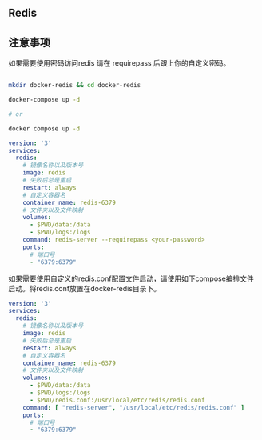 ## Redis

## 注意事项

如果需要使用密码访问redis 请在 requirepass 后跟上你的自定义密码。

```bash

mkdir docker-redis && cd docker-redis

docker-compose up -d

# or

docker compose up -d

```

```yaml
version: '3'
services:
  redis:
    # 镜像名称以及版本号
    image: redis
    # 失败后总是重启
    restart: always
    # 自定义容器名
    container_name: redis-6379
    # 文件夹以及文件映射
    volumes:
      - $PWD/data:/data
      - $PWD/logs:/logs
    command: redis-server --requirepass <your-password>
    ports:
      # 端口号
      - "6379:6379"
```

如果需要使用自定义的redis.conf配置文件启动，请使用如下compose编排文件启动。将redis.conf放置在docker-redis目录下。

```yaml
version: '3'
services:
  redis:
    # 镜像名称以及版本号
    image: redis
    # 失败后总是重启
    restart: always
    # 自定义容器名
    container_name: redis-6379
    # 文件夹以及文件映射
    volumes:
      - $PWD/data:/data
      - $PWD/logs:/logs
      - $PWD/redis.conf:/usr/local/etc/redis/redis.conf
    command: [ "redis-server", "/usr/local/etc/redis/redis.conf" ]
    ports:
      # 端口号
      - "6379:6379"
```
